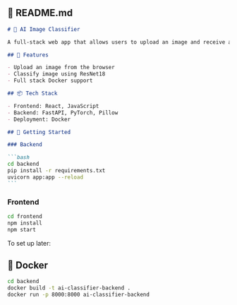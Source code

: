 ## 📝 README.md

````md
# 🧠 AI Image Classifier

A full-stack web app that allows users to upload an image and receive a prediction using a pretrained PyTorch model. Built with React (frontend) and FastAPI (backend).

## 🚀 Features

- Upload an image from the browser
- Classify image using ResNet18
- Full stack Docker support

## 📦 Tech Stack

- Frontend: React, JavaScript
- Backend: FastAPI, PyTorch, Pillow
- Deployment: Docker

## 🔧 Getting Started

### Backend

```bash
cd backend
pip install -r requirements.txt
uvicorn app:app --reload
```
````

### Frontend

```bash
cd frontend
npm install
npm start
```

To set up later:

## 🐳 Docker

```bash
cd backend
docker build -t ai-classifier-backend .
docker run -p 8000:8000 ai-classifier-backend
```
